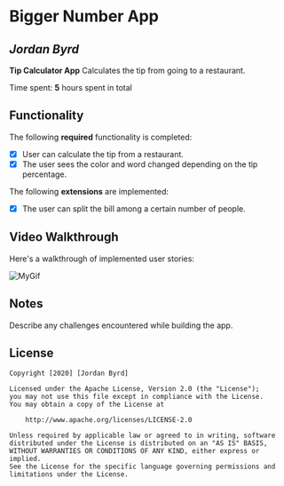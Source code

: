 # Bigger Number App

## *Jordan Byrd*

**Tip Calculator App** Calculates the tip from going to a restaurant.

Time spent: **5** hours spent in total

## Functionality

The following **required** functionality is completed:

* [x] User can calculate the tip from a restaurant.
* [x] The user sees the color and word changed depending on the tip percentage. 

The following **extensions** are implemented:

* [x] The user can split the bill among a certain number of people. 

## Video Walkthrough

Here's a walkthrough of implemented user stories:


![MyGif](https://user-images.githubusercontent.com/66845608/95646509-b26c2e00-0a8e-11eb-8b12-655fd3e01f59.gif)



## Notes

Describe any challenges encountered while building the app.

## License

    Copyright [2020] [Jordan Byrd]

    Licensed under the Apache License, Version 2.0 (the "License");
    you may not use this file except in compliance with the License.
    You may obtain a copy of the License at

        http://www.apache.org/licenses/LICENSE-2.0

    Unless required by applicable law or agreed to in writing, software
    distributed under the License is distributed on an "AS IS" BASIS,
    WITHOUT WARRANTIES OR CONDITIONS OF ANY KIND, either express or implied.
    See the License for the specific language governing permissions and
    limitations under the License.
